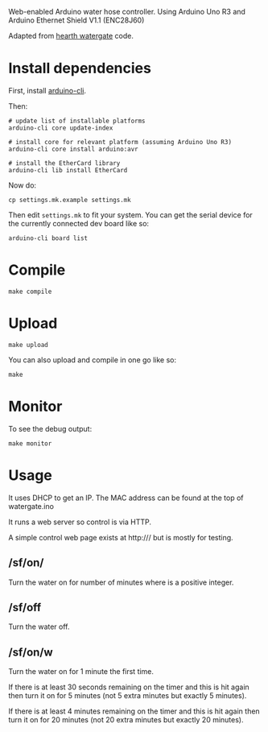 
Web-enabled Arduino water hose controller.
Using Arduino Uno R3 and Arduino Ethernet Shield V1.1 (ENC28J60)

Adapted from [hearth watergate](https://github.com/hearthhouse/watergate) code.

# Install dependencies

First, install [arduino-cli](https://arduino.github.io/arduino-cli/0.35/installation/).

Then:

```
# update list of installable platforms
arduino-cli core update-index

# install core for relevant platform (assuming Arduino Uno R3)
arduino-cli core install arduino:avr

# install the EtherCard library
arduino-cli lib install EtherCard
```

Now do:

```
cp settings.mk.example settings.mk
```

Then edit `settings.mk` to fit your system. You can get the serial device for the currently connected dev board like so:

```
arduino-cli board list
```

# Compile

```
make compile
```

# Upload

```
make upload
```

You can also upload and compile in one go like so:

```
make
```

# Monitor

To see the debug output:

```
make monitor
```

# Usage

It uses DHCP to get an IP. The MAC address can be found at the top of watergate.ino

It runs a web server so control is via HTTP.

A simple control web page exists at http://<IP>/ but is mostly for testing.

## /sf/on/<n>

Turn the water on for <n> number of minutes where <n> is a positive integer.

## /sf/off

Turn the water off.

## /sf/on/w

Turn the water on for 1 minute the first time.

If there is at least 30 seconds remaining on the timer and this is hit again then turn it on for 5 minutes (not 5 extra minutes but exactly 5 minutes).

If there is at least 4 minutes remaining on the timer and this is hit again then turn it on for 20 minutes (not 20 extra minutes but exactly 20 minutes).
